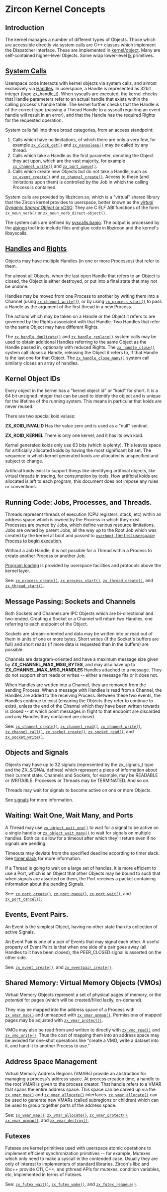 # Zircon Kernel Concepts

## Introduction

The kernel manages a number of different types of Objects. Those which are
accessible directly via system calls are C++ classes which implement the
Dispatcher interface. These are implemented in
[kernel/object](/zircon/kernel/object). Many are self-contained higher-level Objects.
Some wrap lower-level [lk](../../docs/glossary.md#lk) primitives.

## [System Calls](syscalls.md)

Userspace code interacts with kernel objects via system calls, and almost
exclusively via [Handles](handles.md).  In userspace, a Handle is represented as
32bit integer (type zx_handle_t).  When syscalls are executed, the kernel checks
that Handle parameters refer to an actual handle that exists within the calling
process's handle table.  The kernel further checks that the Handle is of the
correct type (passing a Thread Handle to a syscall requiring an event handle
will result in an error), and that the Handle has the required Rights for the
requested operation.

System calls fall into three broad categories, from an access standpoint:

1. Calls which have no limitations, of which there are only a very few, for
example [`zx_clock_get()`](syscalls/clock_get.md)
and [`zx_nanosleep()`](syscalls/nanosleep.md) may be called by any thread.
2. Calls which take a Handle as the first parameter, denoting the Object they act upon,
which are the vast majority, for example [`zx_channel_write()`](syscalls/channel_write.md)
and [`zx_port_queue()`](syscalls/port_queue.md).
3. Calls which create new Objects but do not take a Handle, such as
[`zx_event_create()`](syscalls/event_create.md) and
[`zx_channel_create()`](syscalls/channel_create.md).  Access to these (and limitations
upon them) is controlled by the Job in which the calling Process is contained.

System calls are provided by libzircon.so, which is a "virtual" shared
library that the Zircon kernel provides to userspace, better known as the
[*virtual Dynamic Shared Object* or vDSO](vdso.md).
They are C ELF ABI functions of the form `zx_noun_verb()` or
`zx_noun_verb_direct-object()`.

The system calls are defined by [syscalls.banjo](/zircon/system/public/zircon/syscalls.banjo).
The output is processed by the [abigen](../tools/abigen/) tool into include files and glue
code in libzircon and the kernel's libsyscalls.


## [Handles](handles.md) and [Rights](rights.md)

Objects may have multiple Handles (in one or more Processes) that refer to them.

For almost all Objects, when the last open Handle that refers to an Object is closed,
the Object is either destroyed, or put into a final state that may not be undone.

Handles may be moved from one Process to another by writing them into a Channel
(using [`zx_channel_write()`](syscalls/channel_write.md)), or by using
[`zx_process_start()`](syscalls/process_start.md) to pass a Handle as the argument
of the first thread in a new Process.

The actions which may be taken on a Handle or the Object it refers to are governed
by the Rights associated with that Handle.  Two Handles that refer to the same Object
may have different Rights.

The [`zx_handle_duplicate()`](syscalls/handle_duplicate.md) and
[`zx_handle_replace()`](syscalls/handle_replace.md) system calls may be used to
obtain additional Handles referring to the same Object as the Handle passed in,
optionally with reduced Rights.  The [`zx_handle_close()`](syscalls/handle_close.md)
system call closes a Handle, releasing the Object it refers to, if that Handle is
the last one for that Object. The [`zx_handle_close_many()`](syscalls/handle_close_many.md)
system call similarly closes an array of handles.


## Kernel Object IDs

Every object in the kernel has a "kernel object id" or "koid" for short.
It is a 64 bit unsigned integer that can be used to identify the object
and is unique for the lifetime of the running system.
This means in particular that koids are never reused.

There are two special koid values:

**ZX_KOID_INVALID** Has the value zero and is used as a "null" sentinel.

**ZX_KOID_KERNEL** There is only one kernel, and it has its own koid.

Kernel generated koids only use 63 bits (which is plenty).
This leaves space for artificially allocated koids by having the most
significant bit set. The sequence in which kernel generated koids are allocated
is unspecified and subject to change.

Artificial koids exist to support things like identifying artificial objects,
like virtual threads in tracing, for consumption by tools.
How artificial koids are allocated is left to each program,
this document does not impose any rules or conventions.


## Running Code: Jobs, Processes, and Threads.

Threads represent threads of execution (CPU registers, stack, etc) within an
address space which is owned by the Process in which they exist.  Processes are
owned by Jobs, which define various resource limitations.  Jobs are owned by
parent Jobs, all the way up to the Root Job which was created by the kernel at
boot and passed to [`userboot`, the first userspace Process to begin execution](userboot.md).

Without a Job Handle, it is not possible for a Thread within a Process to create another
Process or another Job.

[Program loading](program_loading.md) is provided by userspace facilities and
protocols above the kernel layer.

See: [`zx_process_create()`](syscalls/process_create.md),
[`zx_process_start()`](syscalls/process_start.md),
[`zx_thread_create()`](syscalls/thread_create.md),
and [`zx_thread_start()`](syscalls/thread_start.md).


## Message Passing: Sockets and Channels

Both Sockets and Channels are IPC Objects which are bi-directional and two-ended.
Creating a Socket or a Channel will return two Handles, one referring to each endpoint
of the Object.

Sockets are stream-oriented and data may be written into or read out of them in units
of one or more bytes.  Short writes (if the Socket's buffers are full) and short reads
(if more data is requested than in the buffers) are possible.

Channels are datagram-oriented and have a maximum message size given by **ZX_CHANNEL_MAX_MSG_BYTES**,
and may also have up to **ZX_CHANNEL_MAX_MSG_HANDLES** Handles attached to a message.
They do not support short reads or writes -- either a message fits or it does not.

When Handles are written into a Channel, they are removed from the sending Process.
When a message with Handles is read from a Channel, the Handles are added to the receiving
Process.  Between these two events, the Handles continue to exist (ensuring the Objects
they refer to continue to exist), unless the end of the Channel which they have been written
towards is closed -- at which point messages in flight to that endpoint are discarded and
any Handles they contained are closed.

See: [`zx_channel_create()`](syscalls/channel_create.md),
[`zx_channel_read()`](syscalls/channel_read.md),
[`zx_channel_write()`](syscalls/channel_write.md),
[`zx_channel_call()`](syscalls/channel_call.md),
[`zx_socket_create()`](syscalls/socket_create.md),
[`zx_socket_read()`](syscalls/socket_read.md),
and [`zx_socket_write()`](syscalls/socket_write.md).

## Objects and Signals

Objects may have up to 32 signals (represented by the zx_signals_t type and the ZX_*_SIGNAL_*
defines) which represent a piece of information about their current state.  Channels and Sockets,
for example, may be READABLE or WRITABLE.  Processes or Threads may be TERMINATED.  And so on.

Threads may wait for signals to become active on one or more Objects.

See [signals](signals.md) for more information.

## Waiting: Wait One, Wait Many, and Ports

A Thread may use [`zx_object_wait_one()`](syscalls/object_wait_one.md)
to wait for a signal to be active on a single handle or
[`zx_object_wait_many()`](syscalls/object_wait_many.md) to wait for
signals on multiple handles.  Both calls allow for a timeout after
which they'll return even if no signals are pending.

Timeouts may deviate from the specified deadline according to timer
slack. See [timer slack](timer_slack.md) for more information.

If a Thread is going to wait on a large set of handles, it is more efficient to use
a Port, which is an Object that other Objects may be bound to such that when signals
are asserted on them, the Port receives a packet containing information about the
pending Signals.

See: [`zx_port_create()`](syscalls/port_create.md),
[`zx_port_queue()`](syscalls/port_queue.md),
[`zx_port_wait()`](syscalls/port_wait.md),
and [`zx_port_cancel()`](syscalls/port_cancel.md).


## Events, Event Pairs.

An Event is the simplest Object, having no other state than its collection of active Signals.

An Event Pair is one of a pair of Events that may signal each other.  A useful property of
Event Pairs is that when one side of a pair goes away (all Handles to it have been
closed), the PEER_CLOSED signal is asserted on the other side.

See: [`zx_event_create()`](syscalls/event_create.md),
and [`zx_eventpair_create()`](syscalls/eventpair_create.md).


## Shared Memory: Virtual Memory Objects (VMOs)

Virtual Memory Objects represent a set of physical pages of memory, or the *potential*
for pages (which will be created/filled lazily, on-demand).

They may be mapped into the address space of a Process with
[`zx_vmar_map()`](syscalls/vmar_map.md) and unmapped with
[`zx_vmar_unmap()`](syscalls/vmar_unmap.md).  Permissions of
mapped pages may be adjusted with [`zx_vmar_protect()`](syscalls/vmar_protect.md).

VMOs may also be read from and written to directly with
[`zx_vmo_read()`](syscalls/vmo_read.md) and [`zx_vmo_write()`](syscalls/vmo_write.md).
Thus the cost of mapping them into an address space may be avoided for one-shot operations
like "create a VMO, write a dataset into it, and hand it to another Process to use."

## Address Space Management

Virtual Memory Address Regions (VMARs) provide an abstraction for managing a
process's address space.  At process creation time, a handle to the root VMAR
is given to the process creator.  That handle refers to a VMAR that spans the
entire address space.  This space can be carved up via the
[`zx_vmar_map()`](syscalls/vmar_map.md) and
[`zx_vmar_allocate()`](syscalls/vmar_allocate.md) interfaces.
[`zx_vmar_allocate()`](syscalls/vmar_allocate.md) can be used to generate new
VMARs (called subregions or children) which can be used to group together
parts of the address space.

See: [`zx_vmar_map()`](syscalls/vmar_map.md),
[`zx_vmar_allocate()`](syscalls/vmar_allocate.md),
[`zx_vmar_protect()`](syscalls/vmar_protect.md),
[`zx_vmar_unmap()`](syscalls/vmar_unmap.md),
and [`zx_vmar_destroy()`](syscalls/vmar_destroy.md),

## Futexes

Futexes are kernel primitives used with userspace atomic operations to implement
efficient synchronization primitives -- for example, Mutexes which only need to make
a syscall in the contended case.  Usually they are only of interest to implementers of
standard libraries.  Zircon's libc and libc++ provide C11, C++, and pthread APIs for
mutexes, condition variables, etc, implemented in terms of Futexes.

See: [`zx_futex_wait()`](syscalls/futex_wait.md),
[`zx_futex_wake()`](syscalls/futex_wake.md),
and [`zx_futex_requeue()`](syscalls/futex_requeue.md).
